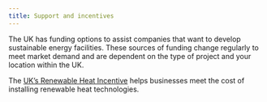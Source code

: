 ```yaml
---
title: Support and incentives 
---
```

The UK has funding options to assist companies that want to develop sustainable energy facilities. These sources of funding change regularly to meet market demand and are dependent on the type of project and your location within the UK.

The [UK’s Renewable Heat Incentive](https://www.ofgem.gov.uk/environmental-programmes/domestic-rhi) helps businesses meet the cost of installing renewable heat technologies.

